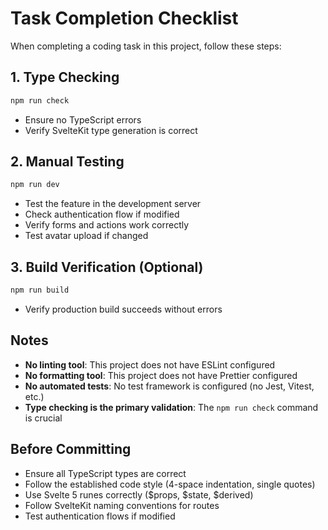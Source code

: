 # Task Completion Checklist

When completing a coding task in this project, follow these steps:

## 1. Type Checking
```bash
npm run check
```
- Ensure no TypeScript errors
- Verify SvelteKit type generation is correct

## 2. Manual Testing
```bash
npm run dev
```
- Test the feature in the development server
- Check authentication flow if modified
- Verify forms and actions work correctly
- Test avatar upload if changed

## 3. Build Verification (Optional)
```bash
npm run build
```
- Verify production build succeeds without errors

## Notes
- **No linting tool**: This project does not have ESLint configured
- **No formatting tool**: This project does not have Prettier configured
- **No automated tests**: No test framework is configured (no Jest, Vitest, etc.)
- **Type checking is the primary validation**: The `npm run check` command is crucial

## Before Committing
- Ensure all TypeScript types are correct
- Follow the established code style (4-space indentation, single quotes)
- Use Svelte 5 runes correctly ($props, $state, $derived)
- Follow SvelteKit naming conventions for routes
- Test authentication flows if modified
